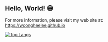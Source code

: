 ## Hello, World! 😄
For more information, please visit my web site at: https://woongheelee.github.io

[![Top Langs](https://github-readme-stats-delta-one-55.vercel.app/api/top-langs/?username=WoongheeLee&layout=compact&langs_count=10&hide=html&count_private=true)](https://github.com/anuraghazra/github-readme-stats)
